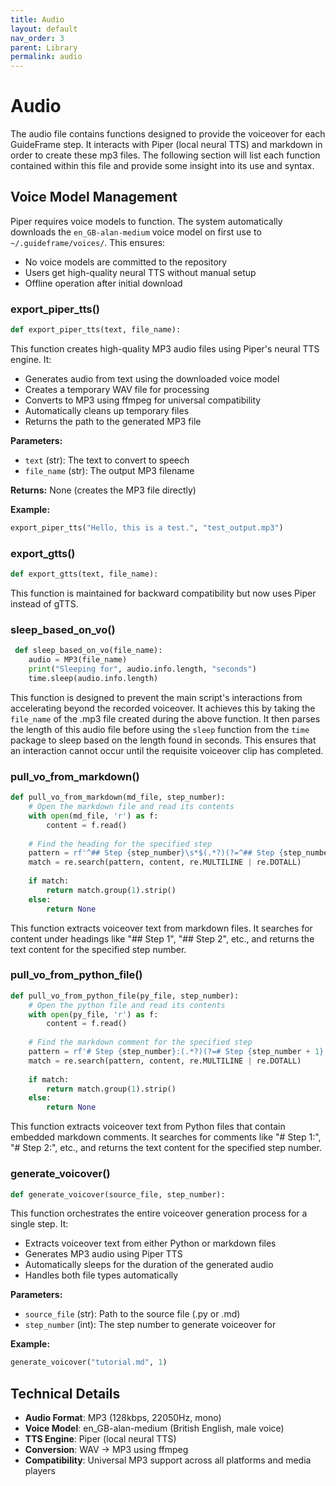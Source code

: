 ```yaml
---
title: Audio
layout: default
nav_order: 3
parent: Library
permalink: audio
---
```


# Audio
The audio file contains functions designed to provide the voiceover for each GuideFrame step. It interacts with Piper (local neural TTS) and markdown in order to create these mp3 files. The following section will list each function contained within this file and provide some insight into its use and syntax.

## Voice Model Management

Piper requires voice models to function. The system automatically downloads the `en_GB-alan-medium` voice model on first use to `~/.guideframe/voices/`. This ensures:
- No voice models are committed to the repository
- Users get high-quality neural TTS without manual setup
- Offline operation after initial download

### export_piper_tts()
```python
def export_piper_tts(text, file_name):
```
This function creates high-quality MP3 audio files using Piper's neural TTS engine. It:
- Generates audio from text using the downloaded voice model
- Creates a temporary WAV file for processing
- Converts to MP3 using ffmpeg for universal compatibility
- Automatically cleans up temporary files
- Returns the path to the generated MP3 file

**Parameters:**
- `text` (str): The text to convert to speech
- `file_name` (str): The output MP3 filename

**Returns:** None (creates the MP3 file directly)

**Example:**
```python
export_piper_tts("Hello, this is a test.", "test_output.mp3")
```

### export_gtts()
```python
def export_gtts(text, file_name):
```
This function is maintained for backward compatibility but now uses Piper instead of gTTS.

### sleep_based_on_vo()
```python
 def sleep_based_on_vo(file_name):
    audio = MP3(file_name)
    print("Sleeping for", audio.info.length, "seconds")
    time.sleep(audio.info.length)
```
This function is designed to prevent the main script's interactions from accelerating beyond the recorded voiceover. It achieves this by taking the `file_name` of the .mp3 file created during the above function. It then parses the length of this audio file before using the `sleep` function from the `time` package to sleep based on the length found in seconds. This ensures that an interaction cannot occur until the requisite voiceover clip has completed.

### pull_vo_from_markdown()
```python
def pull_vo_from_markdown(md_file, step_number):
    # Open the markdown file and read its contents
    with open(md_file, 'r') as f:
        content = f.read()
    
    # Find the heading for the specified step
    pattern = rf'^## Step {step_number}\s*$(.*?)(?=^## Step {step_number + 1}\s*$|$)'
    match = re.search(pattern, content, re.MULTILINE | re.DOTALL)
    
    if match:
        return match.group(1).strip()
    else:
        return None
```
This function extracts voiceover text from markdown files. It searches for content under headings like "## Step 1", "## Step 2", etc., and returns the text content for the specified step number.

### pull_vo_from_python_file()
```python
def pull_vo_from_python_file(py_file, step_number):
    # Open the python file and read its contents
    with open(py_file, 'r') as f:
        content = f.read()
    
    # Find the markdown comment for the specified step
    pattern = rf'# Step {step_number}:(.*?)(?=# Step {step_number + 1}:|$)'
    match = re.search(pattern, content, re.MULTILINE | re.DOTALL)
    
    if match:
        return match.group(1).strip()
    else:
        return None
```
This function extracts voiceover text from Python files that contain embedded markdown comments. It searches for comments like "# Step 1:", "# Step 2:", etc., and returns the text content for the specified step number.

### generate_voicover()
```python
def generate_voicover(source_file, step_number):
```
This function orchestrates the entire voiceover generation process for a single step. It:
- Extracts voiceover text from either Python or markdown files
- Generates MP3 audio using Piper TTS
- Automatically sleeps for the duration of the generated audio
- Handles both file types automatically

**Parameters:**
- `source_file` (str): Path to the source file (.py or .md)
- `step_number` (int): The step number to generate voiceover for

**Example:**
```python
generate_voicover("tutorial.md", 1)
```

## Technical Details

- **Audio Format**: MP3 (128kbps, 22050Hz, mono)
- **Voice Model**: en_GB-alan-medium (British English, male voice)
- **TTS Engine**: Piper (local neural TTS)
- **Conversion**: WAV → MP3 using ffmpeg
- **Compatibility**: Universal MP3 support across all platforms and media players